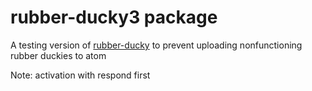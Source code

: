 # rubber-ducky3 package

A testing version of [rubber-ducky](https://github.com/kmjch/rubber-ducky) to prevent uploading nonfunctioning rubber duckies to atom

Note: activation with respond first
